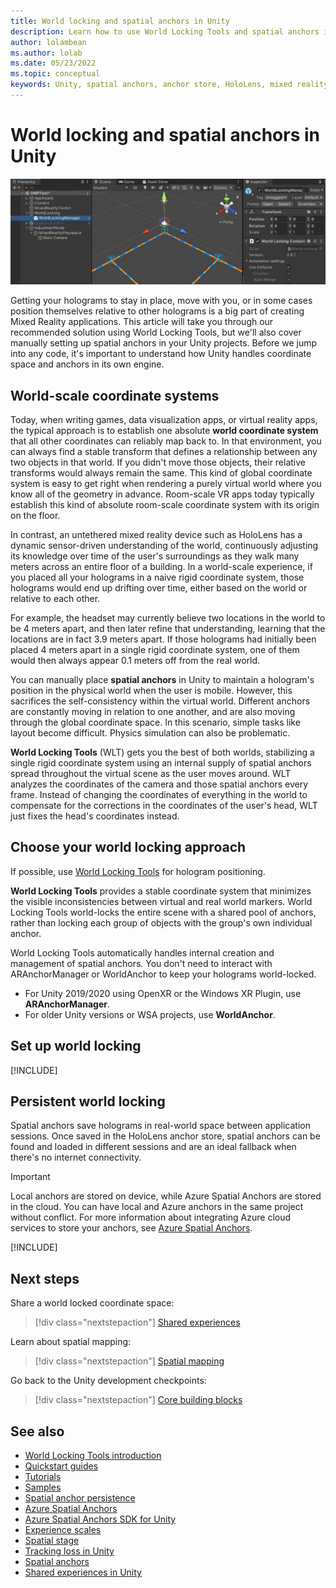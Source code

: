 ```yaml
---
title: World locking and spatial anchors in Unity
description: Learn how to use World Locking Tools and spatial anchors in Unity mixed reality applications.
author: lolambean
ms.author: lolab
ms.date: 05/23/2022
ms.topic: conceptual
keywords: Unity, spatial anchors, anchor store, HoloLens, mixed reality headset, windows mixed reality headset, virtual reality headset, world locking tools, holograms
---
```


# World locking and spatial anchors in Unity

![World locking tools hero image](images/wlt-img-01.jpeg)

Getting your holograms to stay in place, move with you, or in some cases position themselves relative to other holograms is a big part of creating Mixed Reality applications. This article will take you through our recommended solution using World Locking Tools, but we'll also cover manually setting up spatial anchors in your Unity projects. Before we jump into any code, it's important to understand how Unity handles coordinate space and anchors in its own engine.

## World-scale coordinate systems

Today, when writing games, data visualization apps, or virtual reality apps, the typical approach is to establish one absolute **world coordinate system** that all other coordinates can reliably map back to. In that environment, you can always find a stable transform that defines a relationship between any two objects in that world. If you didn't move those objects, their relative transforms would always remain the same. This kind of global coordinate system is easy to get right when rendering a purely virtual world where you know all of the geometry in advance. Room-scale VR apps today typically establish this kind of absolute room-scale coordinate system with its origin on the floor.

In contrast, an untethered mixed reality device such as HoloLens has a dynamic sensor-driven understanding of the world, continuously adjusting its knowledge over time of the user's surroundings as they walk many meters across an entire floor of a building. In a world-scale experience, if you placed all your holograms in a naive rigid coordinate system, those holograms would end up drifting over time, either based on the world or relative to each other.

For example, the headset may currently believe two locations in the world to be 4 meters apart, and then later refine that understanding, learning that the locations are in fact 3.9 meters apart. If those holograms had initially been placed 4 meters apart in a single rigid coordinate system, one of them would then always appear 0.1 meters off from the real world.

You can manually place **spatial anchors** in Unity to maintain a hologram's position in the physical world when the user is mobile. However, this sacrifices the self-consistency within the virtual world. Different anchors are constantly moving in relation to one another, and are also moving through the global coordinate space. In this scenario, simple tasks like layout become difficult. Physics simulation can also be problematic.

**World Locking Tools** (WLT) gets you the best of both worlds, stabilizing a single rigid coordinate system using an internal supply of spatial anchors spread throughout the virtual scene as the user moves around. WLT analyzes the coordinates of the camera and those spatial anchors every frame. Instead of changing the coordinates of everything in the world to compensate for the corrections in the coordinates of the user's head, WLT just fixes the head's coordinates instead.

## Choose your world locking approach

If possible, use [World Locking Tools](/mixed-reality/world-locking-tools) for hologram positioning.

**World Locking Tools** provides a stable coordinate system that minimizes the visible inconsistencies between virtual and real world markers. World Locking Tools world-locks the entire scene with a shared pool of anchors, rather than locking each group of objects with the group's own individual anchor.

World Locking Tools automatically handles internal creation and management of spatial anchors. You don't need to interact with ARAnchorManager or WorldAnchor to keep your holograms world-locked.

- For Unity 2019/2020 using OpenXR or the Windows XR Plugin, use **ARAnchorManager**.
- For older Unity versions or WSA projects, use **WorldAnchor**.

## Set up world locking

[!INCLUDE[](includes/world-locking/world-locking-setup.md)]

## Persistent world locking

Spatial anchors save holograms in real-world space between application sessions. Once saved in the HoloLens anchor store, spatial anchors can be found and loaded in different sessions and are an ideal fallback when there's no internet connectivity.

> [!IMPORTANT]
> Local anchors are stored on device, while Azure Spatial Anchors are stored in the cloud. You can have local and Azure anchors in the same project without conflict. For more information about integrating Azure cloud services to store your anchors, see [Azure Spatial Anchors](../mixed-reality-cloud-services.md#azure-spatial-anchors).

[!INCLUDE[](includes/world-locking/world-locking-persistence.md)]

## Next steps

Share a world locked coordinate space:

> [!div class="nextstepaction"]
> [Shared experiences](shared-experiences-in-unity.md)

Learn about spatial mapping:

> [!div class="nextstepaction"]
> [Spatial mapping](spatial-mapping-in-unity.md)

Go back to the Unity development checkpoints:

> [!div class="nextstepaction"]
> [Core building blocks](unity-development-overview.md#2-core-building-blocks)

## See also
* [World Locking Tools introduction](/mixed-reality/world-locking-tools/documentation/introfaq)
* [Quickstart guides](/mixed-reality/world-locking-tools/documentation/howtos/quickstart)
* [Tutorials](https://microsoft.github.io/MixedReality-WorldLockingTools-Samples/Tutorial/01_Minimal/01_Minimal.html)
* [Samples](/mixed-reality/world-locking-tools/documentation/howtos/sampleapplications)
* [Spatial anchor persistence](../../design/coordinate-systems.md#spatial-anchor-persistence)
* <a href="/azure/spatial-anchors" target="_blank">Azure Spatial Anchors</a>
* <a href="/dotnet/api/Microsoft.Azure.SpatialAnchors" target="_blank">Azure Spatial Anchors SDK for Unity</a>
* [Experience scales](../../design/coordinate-systems.md#mixed-reality-experience-scales)
* [Spatial stage](../../design/coordinate-systems.md#stage-frame-of-reference)
* [Tracking loss in Unity](tracking-loss-in-unity.md)
* [Spatial anchors](../../design/spatial-anchors.md)
* [Shared experiences in Unity](shared-experiences-in-unity.md)
